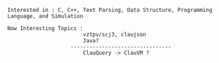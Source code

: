     Interested in : C, C++, Text Parsing, Data Structure, Programming Language, and Simulation
    
    Now Interesting Topics : 
                            vztpv/scj3, claujson
                            Java?
                        --------------------------------
                            ClauQuery -> ClauVM ?

